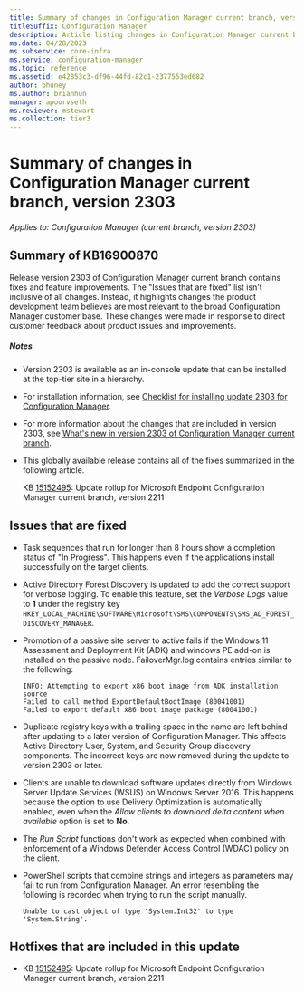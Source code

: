```yaml
---
title: Summary of changes in Configuration Manager current branch, version 2303
titleSuffix: Configuration Manager
description: Article listing changes in Configuration Manager current branch, version 2303
ms.date: 04/28/2023
ms.subservice: core-infra
ms.service: configuration-manager
ms.topic: reference
ms.assetid: e42853c3-df96-44fd-82c1-2377553ed682
author: bhuney
ms.author: brianhun
manager: apoorvseth
ms.reviewer: mstewart
ms.collection: tier3
---
```


# Summary of changes in Configuration Manager current branch, version 2303

*Applies to: Configuration Manager (current branch, version 2303)*

## Summary of KB16900870
Release version 2303 of Configuration Manager current branch contains fixes and feature improvements.
The "Issues that are fixed" list isn't inclusive of all changes. Instead, it highlights changes the product development team believes are most relevant to the broad Configuration Manager customer base. These changes were made in response to direct customer feedback about product issues and improvements.

##### Notes
- Version 2303 is available as an in-console update that can be installed at the top-tier site in a hierarchy.
- For installation information, see [Checklist for installing update 2303 for Configuration Manager](../../core/servers/manage/checklist-for-installing-update-2303.md).
- For more information about the changes that are included in version 2303, see [What's new in version 2303 of Configuration Manager current branch](../../core/plan-design/changes/whats-new-in-version-2303.md).
- This globally available release contains all of the fixes summarized in the following article.

   KB [15152495](../../hotfix/2211/16643863.md): Update rollup for Microsoft Endpoint Configuration Manager current branch, version 2211

## Issues that are fixed
<!-- 14203839 -->
- Task sequences that run for longer than 8 hours show a completion status of "In Progress". This happens even if the applications install successfully on the target clients.

<!-- 14839263 -->
- Active Directory Forest Discovery is updated to add the correct support for verbose logging. To enable this feature, set the *Verbose Logs* value to **1** under the registry key `HKEY_LOCAL_MACHINE\SOFTWARE\Microsoft\SMS\COMPONENTS\SMS_AD_FOREST_DISCOVERY_MANAGER`.

<!-- 15544014 -->
- Promotion of a passive site server to active fails if the Windows 11 Assessment and Deployment Kit (ADK) and windows PE add-on is installed on the passive node. FailoverMgr.log contains entries similar to the following:
   ```text
   INFO: Attempting to export x86 boot image from ADK installation source
   Failed to call method ExportDefaultBootImage (80041001)
   Failed to export default x86 boot image package (80041001)
   ```

<!-- 16646226 -->
- Duplicate registry keys with a trailing space in the name are left behind after updating to a later version of Configuration Manager. This affects Active Directory User, System, and Security Group discovery components. The incorrect keys are now removed during the update to version 2303 or later.

<!-- 16674217 -->
- Clients are unable to download software updates directly from Windows Server Update Services (WSUS) on Windows Server 2016. This happens because the option to use Delivery Optimization is automatically enabled, even when the *Allow clients to download delta content when available* option is set to **No**.

<!-- 16780281 -->
- The *Run Script* functions don't work as expected when combined with enforcement of a Windows Defender Access Control (WDAC) policy on the client.

<!-- 16945063 -->
- PowerShell scripts that combine strings and integers as parameters may fail to run from Configuration Manager. An error resembling the following is recorded when trying to run the script manually.
   ```text
   Unable to cast object of type 'System.Int32' to type 'System.String'.
   ```

## Hotfixes that are included in this update
- KB [15152495](../../hotfix/2211/16643863.md): Update rollup for Microsoft Endpoint Configuration Manager current branch, version 2211

<!-- ## Dependency changes ##
- Microsoft ODBC Client -->